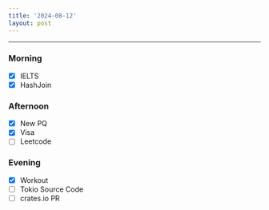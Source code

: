 ```yaml
---
title: '2024-08-12'
layout: post
---
```


---

### Morning

- [x] IELTS
- [x] HashJoin

### Afternoon

- [x] New PQ
- [x] Visa
- [ ] Leetcode

### Evening

- [x] Workout
- [ ] Tokio Source Code
- [ ] crates.io PR
